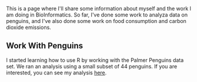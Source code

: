 
This is a page where I'll share some information about myself and the work I am doing in BioInformatics. So far, I've done some work to analyza data on penguins, and I've also done some work on food consumption and carbon dioxide emissions.  

## Work With Penguins
I started learning how to use R by working with the Palmer Penguins data set. We ran an analysis using a small subset of 44 penguins. If you are interested, you can see my analysis [here](https://suzantaha.github.com/suzantaha/BioStatisticsAnalysis/PalmerPenguins_Initial.html).



